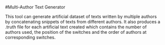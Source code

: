 #Multi-Author Text Generator

This tool can generate artificial dataset of texts written by multiple authors by concatenating snippets of texts from different authors. It also produces a .truth file for each artificial text created which contains the number of authors used, the position of the switches and the order of authors at corresponding switches.